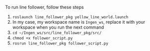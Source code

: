 To run line follower, follow these steps
1. ```roslaunch line_follower_pkg yellow_line_world.launch```
2. In my case, my workspace name is ```Ingen_ws```, replace it with your workspace when you run the next command
3. ```cd ~/Ingen_ws/src/line_follower_pkg/src/```
4. ```chmod +x follower_script.py```
5. ```rosrun line_follower_pkg follower_script.py```
